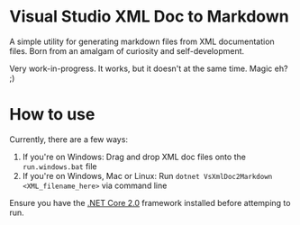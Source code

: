 # Visual Studio XML Doc to Markdown

A simple utility for generating markdown files from XML documentation files. Born from an amalgam of curiosity and self-development.

Very work-in-progress. It works, but it doesn't at the same time. Magic eh? ;)


# How to use

Currently, there are a few ways:

 1. If you're on Windows: Drag and drop XML doc files onto the ```run.windows.bat``` file
 2. If you're on Windows, Mac or Linux: Run ```dotnet VsXmlDoc2Markdown <XML_filename_here>``` via command line

Ensure you have the [.NET Core 2.0](https://www.microsoft.com/net/download/all) framework installed before attemping to run.


